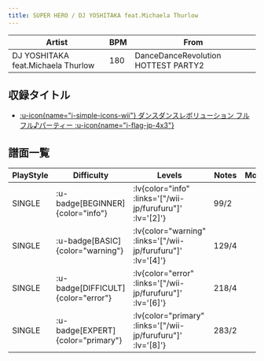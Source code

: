 ```yaml
---
title: SUPER HERO / DJ YOSHITAKA feat.Michaela Thurlow
---
```


|Artist|BPM|From|
|------|---|----|
|DJ YOSHITAKA feat.Michaela Thurlow|180|DanceDanceRevolution HOTTEST PARTY2|

## 収録タイトル

- [ :u-icon{name="i-simple-icons-wii"} ダンスダンスレボリューション フルフル♪パーティー :u-icon{name="i-flag-jp-4x3"} ](/wii-jp/furufuru)

## 譜面一覧

|PlayStyle|Difficulty|Levels|Notes|Movie|
|---------|----------|------|-----|-----|
|SINGLE| :u-badge[BEGINNER]{color="info"} | :lv{color="info" :links='["/wii-jp/furufuru"]' :lv='[2]'} |99/2||
|SINGLE| :u-badge[BASIC]{color="warning"} | :lv{color="warning" :links='["/wii-jp/furufuru"]' :lv='[4]'} |129/4||
|SINGLE| :u-badge[DIFFICULT]{color="error"} | :lv{color="error" :links='["/wii-jp/furufuru"]' :lv='[6]'} |218/4||
|SINGLE| :u-badge[EXPERT]{color="primary"} | :lv{color="primary" :links='["/wii-jp/furufuru"]' :lv='[8]'} |283/2||

